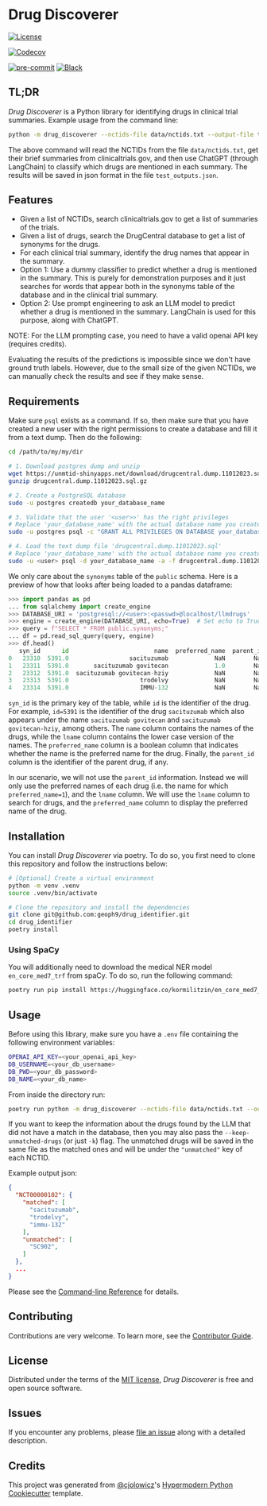 # Drug Discoverer

[![License](https://img.shields.io/pypi/l/drug_discoverer)][license]

[![Codecov](https://codecov.io/gh/geoph9/drug_discoverer/branch/main/graph/badge.svg)][codecov]

[![pre-commit](https://img.shields.io/badge/pre--commit-enabled-brightgreen?logo=pre-commit&logoColor=white)][pre-commit]
[![Black](https://img.shields.io/badge/code%20style-black-000000.svg)][black]

[read the docs]: https://drug_discoverer.readthedocs.io/
[tests]: https://github.com/geoph9/drug_identifier/actions?workflow=Tests
[codecov]: https://app.codecov.io/gh/geoph9/drug_identifier
[pre-commit]: https://github.com/pre-commit/pre-commit
[black]: https://github.com/psf/black

## TL;DR

_Drug Discoverer_ is a Python library for identifying drugs in clinical trial summaries. Example usage from the command line:

```bash
python -m drug_discoverer --nctids-file data/nctids.txt --output-file test_outputs.json --clf-type llm
```

The above command will read the NCTIDs from the file `data/nctids.txt`, get their brief summaries from clinicaltrials.gov,
and then use ChatGPT (through LangChain) to classify which drugs are mentioned in each summary. The results will be saved
in json format in the file `test_outputs.json`.

## Features

- Given a list of NCTIDs, search clinicaltrials.gov to get a list of summaries of the trials.
- Given a list of drugs, search the DrugCentral database to get a list of synonyms for the drugs.
- For each clinical trial summary, identify the drug names that appear in the summary.
- Option 1: Use a dummy classifier to predict whether a drug is mentioned in the summary. This is
  purely for demonstration purposes and it just searches for words that appear both in the synonyms
  table of the database and in the clinical trial summary.
- Option 2: Use prompt engineering to ask an LLM model to predict whether a drug is mentioned in the
  summary. LangChain is used for this purpose, along with ChatGPT.

NOTE: For the LLM prompting case, you need to have a valid openai API key (requires credits).

Evaluating the results of the predictions is impossible since we don't have ground truth labels. However, 
due to the small size of the given NCTIDs, we can manually check the results and see if they make sense.

## Requirements

Make sure `psql` exists as a command. If so, then make sure that you have created a new user
with the right permissions to create a database and fill it from a text dump. Then do the following:

```bash
cd /path/to/my/my/dir

# 1. Download postgres dump and unzip
wget https://unmtid-shinyapps.net/download/drugcentral.dump.11012023.sql.gz
gunzip drugcentral.dump.11012023.sql.gz

# 2. Create a PostgreSQL database
sudo -u postgres createdb your_database_name

# 3. Validate that the user '<user>>' has the right privileges
# Replace 'your_database_name' with the actual database name you created
sudo -u postgres psql -c "GRANT ALL PRIVILEGES ON DATABASE your_database_name TO <user>;"

# 4. Load the text dump file 'drugcentral.dump.11012023.sql'
# Replace 'your_database_name' with the actual database name you created
sudo -u <user> psql -d your_database_name -a -f drugcentral.dump.11012023.sql
```

We only care about the `synonyms` table of the `public` schema. Here is a preview of how that looks
after being loaded to a pandas dataframe:

```python
>>> import pandas as pd
... from sqlalchemy import create_engine
>>> DATABASE_URI = 'postgresql://<user>:<passwd>@localhost/llmdrugs'
>>> engine = create_engine(DATABASE_URI, echo=True)  # Set echo to True for debugging
>>> query = f"SELECT * FROM public.synonyms;"
... df = pd.read_sql_query(query, engine)
>>> df.head()
   syn_id      id                        name  preferred_name  parent_id                       lname
0   23310  5391.0                 sacituzumab             NaN        NaN                 sacituzumab
1   23311  5391.0       sacituzumab govitecan             1.0        NaN       sacituzumab govitecan
2   23312  5391.0  sacituzumab govitecan-hziy             NaN        NaN  sacituzumab govitecan-hziy
3   23313  5391.0                    trodelvy             NaN        NaN                    trodelvy
4   23314  5391.0                    IMMU-132             NaN        NaN                    immu-132
```

`syn_id` is the primary key of the table, while `id` is the identifier of the drug. For example, `id=5391` is the identifier of the drug `sacituzumab` which also appears under the name `sacituzumab govitecan` and `sacituzumab govitecan-hziy`, among others. The `name` column contains the names of the drugs, while the `lname` column contains the lower case version of the names. The `preferred_name` column is a boolean column that indicates whether the name is the preferred name for the drug. Finally, the `parent_id` column is the identifier of the parent drug, if any.

In our scenario, we will not use the `parent_id` information. Instead we will only use the preferred names of each drug (i.e. the name for which `preferred_name=1`), and the `lname` column. We will use the `lname` column to search for drugs, and the `preferred_name` column to display the preferred name of the drug.

## Installation

You can install _Drug Discoverer_ via poetry. To do so, you first need to clone this repository and
follow the instructions below:

```bash
# [Optional] Create a virtual environment
python -m venv .venv
source .venv/bin/activate

# Clone the repository and install the dependencies
git clone git@github.com:geoph9/drug_identifier.git
cd drug_identifier
poetry install
```


### Using SpaCy

You will additionally need to download the medical NER model `en_core_med7_trf` from spaCy. To do so, run the following command:

```bash
poetry run pip install https://huggingface.co/kormilitzin/en_core_med7_trf/resolve/main/en_core_med7_trf-any-py3-none-any.whl
```

## Usage

Before using this library, make sure you have a `.env` file containing the following environment variables:

```bash
OPENAI_API_KEY=<your_openai_api_key>
DB_USERNAME=<your_db_username>
DB_PWD=<your_db_password>
DB_NAME=<your_db_name>
```

From inside the directory run:

```bash
poetry run python -m drug_discoverer --nctids-file data/nctids.txt --output-file test_outputs.json --clf-type llm
```

If you want to keep the information about the drugs found by the LLM that did not have a match in the database,
then you may also pass the `--keep-unmatched-drugs` (or just `-k`) flag. The unmatched drugs will be saved in the
same file as the matched ones and will be under the `"unmatched"` key of each NCTID.

Example output json:
```json
{
  "NCT00000102": {
    "matched": [
      "sacituzumab",
      "trodelvy",
      "immu-132"
    ],
    "unmatched": [
      "SC902",
    ]
  },
  ...
}
```

Please see the [Command-line Reference] for details.

## Contributing

Contributions are very welcome.
To learn more, see the [Contributor Guide].

## License

Distributed under the terms of the [MIT license][license],
_Drug Discoverer_ is free and open source software.

## Issues

If you encounter any problems,
please [file an issue] along with a detailed description.

## Credits

This project was generated from [@cjolowicz]'s [Hypermodern Python Cookiecutter] template.

[@cjolowicz]: https://github.com/cjolowicz
[pypi]: https://pypi.org/
[hypermodern python cookiecutter]: https://github.com/cjolowicz/cookiecutter-hypermodern-python
[file an issue]: https://github.com/geoph9/drug_discoverer/issues
[pip]: https://pip.pypa.io/

<!-- github-only -->

[license]: https://github.com/geoph9/drug_identifier/blob/master/LICENSE
[contributor guide]: https://github.com/geoph9/drug_identifier/blob/master/CONTRIBUTING.md
[command-line reference]: https://drug_discoverer.readthedocs.io/en/latest/usage.html
